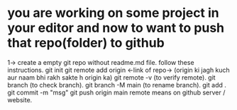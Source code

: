 # you are working on some project in your editor and now to want to push that repo(folder) to github

1-> create a empty git repo without readme.md file.
follow these instructions.
    git init
    git remote add origin <-link of repo->      (origin ki jagh kuch aur naam bhi rakh sakte h origin ka)
    git remote -v           (to verify remote).
    git branch              (to check branch).
    git branch -M main      (to rename branch).
    git add . 
    git commit -m "msg"
    git push origin main
remote means on github server / website.
